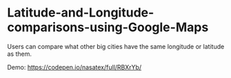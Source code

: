 # Latitude-and-Longitude-comparisons-using-Google-Maps
Users can compare what other big cities have the same longitude or latitude as them.


Demo: https://codepen.io/nasatex/full/RBXrYb/
